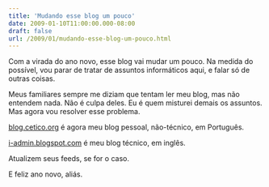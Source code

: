 ```yaml
---
title: 'Mudando esse blog um pouco'
date: 2009-01-10T11:00:00.000-08:00
draft: false
url: /2009/01/mudando-esse-blog-um-pouco.html
---
```


Com a virada do ano novo, esse blog vai mudar um pouco. Na medida do possível, vou parar de tratar de assuntos informáticos aqui, e falar só de outras coisas.  
  
Meus familiares sempre me diziam que tentam ler meu blog, mas não entendem nada. Não é culpa deles. Eu é quem misturei demais os assuntos. Mas agora vou resolver esse problema.  
  
[blog.cetico.org](http://cetico.org) é agora meu blog pessoal, não-técnico, em Português.  
  
[i-admin.blogspot.com](http://i-admin.blogspot.com) é meu blog técnico, em inglês.  
  
Atualizem seus feeds, se for o caso.  
  
E feliz ano novo, aliás.
